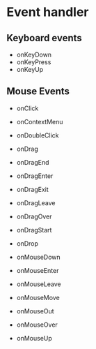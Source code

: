 # Event handler

## Keyboard events
- onKeyDown
- onKeyPress
- onKeyUp

## Mouse Events
- onClick 
- onContextMenu 
- onDoubleClick 
- onDrag 
- onDragEnd 
- onDragEnter 
- onDragExit

- onDragLeave 
- onDragOver 
- onDragStart 
- onDrop 
- onMouseDown 
- onMouseEnter 
- onMouseLeave

- onMouseMove 
- onMouseOut 
- onMouseOver 
- onMouseUp